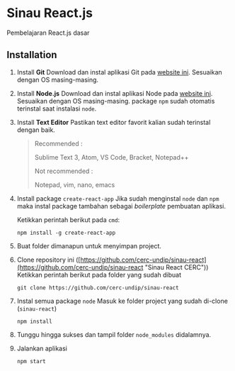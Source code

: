 # Sinau React.js
Pembelajaran React.js dasar

## Installation
1. Install **Git**
   Download dan instal aplikasi Git pada [website ini](https://git-scm.com/downloads "Download Git"). Sesuaikan dengan OS masing-masing.
2. Install **Node.js**
   Download dan instal aplikasi Node pada [website ini](https://nodejs.org/en/download/ "Download Node"). Sesuaikan dengan OS masing-masing. package `npm` sudah otomatis terinstal saat instalasi `node`.
3. Install **Text Editor**
   Pastikan text editor favorit kalian sudah terinstal dengan baik.
   > Recommended :
   >
   > Sublime Text 3, Atom, VS Code, Bracket, Notepad++
   >
   > Not recommended :
   >
   > Notepad, vim, nano, emacs
4. Install package `create-react-app`
   Jika sudah menginstal `node` dan `npm` maka instal package tambahan sebagai *boilerplate* pembuatan aplikasi.
   
   Ketikkan perintah berikut pada `cmd`:
   ```
   npm install -g create-react-app
   ```
5. Buat folder dimanapun untuk menyimpan project.
6. Clone repository ini ([https://github.com/cerc-undip/sinau-react](https://github.com/cerc-undip/sinau-react "Sinau React CERC"))
   Ketikkan perintah berikut pada folder yang sudah dibuat
   ```
   git clone https://github.com/cerc-undip/sinau-react
   ```
7. Instal semua package `node`
   Masuk ke folder project yang sudah di-clone (`sinau-react`)
   ```
   npm install
   ```
8. Tunggu hingga sukses dan tampil folder `node_modules` didalamnya.
9. Jalankan aplikasi
   ```
   npm start
   ```